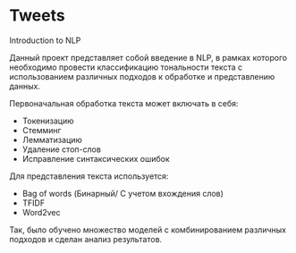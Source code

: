 # Tweets
Introduction to NLP

Данный проект представляет собой введение в NLP, в рамках которого необходимо провести классификацию тональности текста
с использованием различных подходов к обработке и представлению данных.

Первоначальная обработка текста может включать в себя:
* Токенизацию
* Стемминг
* Лемматизацию
* Удаление стоп-слов
* Исправление синтаксических ошибок

Для представления текста используется:
* Bag of words (Бинарный/ С учетом вхождения слов)
* TFIDF
* Word2vec

Так, было обучено множество моделей с комбинированием различных подходов и сделан анализ результатов.

